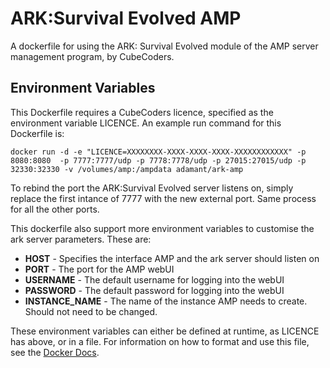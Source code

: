 # ARK:Survival Evolved AMP
A dockerfile for using the ARK: Survival Evolved module of the AMP server management program, by CubeCoders.

## Environment Variables
This Dockerfile requires a CubeCoders licence, specified as the environment variable LICENCE. An example run command for this Dockerfile is:

```docker run -d -e "LICENCE=XXXXXXXX-XXXX-XXXX-XXXX-XXXXXXXXXXXX" -p 8080:8080  -p 7777:7777/udp -p 7778:7778/udp -p 27015:27015/udp -p 32330:32330 -v /volumes/amp:/ampdata adamant/ark-amp```

To rebind the port the ARK:Survival Evolved server listens on, simply replace the first intance of 7777 with the new external port. Same process for all the other ports.

This dockerfile also support more environment variables to customise the ark server parameters. These are:
* **HOST** - Specifies the interface AMP and the ark server should listen on
* **PORT** - The port for the AMP webUI
* **USERNAME** - The default username for logging into the webUI
* **PASSWORD** - The default password for logging into the webUI
* **INSTANCE_NAME** - The name of the instance AMP needs to create. Should not need to be changed.

These environment variables can either be defined at runtime, as LICENCE has above, or in a file. For information on how to format and use this file, see the [Docker Docs](https://docs.docker.com/engine/reference/commandline/run/#/set-environment-variables-e-env-env-file).
